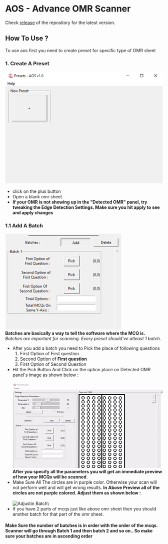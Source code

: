 # AOS - Advance OMR Scanner
Check [release](https://github.com/AeroAndZero/OMRScanner/releases) of the repository for the latest version.
## How To Use ?
To use aos first you need to create preset for specific type of OMR sheet
### 1. Create A Preset
![Preset Window](/images/presetWindow.png)
- click on the plus button
- Open a blank omr sheet
- **If your OMR is not showing up in the "Detected OMR" panel, try tweaking the Edge Detection Settings. Make sure you hit apply to see and apply changes**

### 1.1 Add A Batch
![Add A Batch](/images/addBatch.png)\
**Batches are basically a way to tell the software where the MCQ is.**\
*Batches are important for scanning. Every preset should've atleast 1 batch.*
- After you add a batch you need to Pick the place of following questions
  1. First Option of First question
  1. Second Option of **First question**
  1. First Option of Second Question
- Hit the Pick Button And Click on the option place on Detected OMR panel's image as shown below :\
\
![batchPicking](/images/batch1Picking.gif)\
**After you specify all the parameters you will get an immediate preview of how your MCQs will be scanned.**
- Make Sure All The circles are in purple color. Otherwise your scan will not perform well and will get wrong results.
**In Above Preview all of the circles are not purple colored. Adjust them as shown below :**\
\
![Adjustin Batch](/images/adjustingBatch1.gif)\
- If you have 2 parts of mcqs just like above omr sheet then you should another batch for that part of the omr sheet.
#### Make Sure the number of batches is in order with the order of the mcqs. Scanner will go through Batch 1 and then batch 2 and so on.. So  make sure your batches are in ascending order
